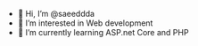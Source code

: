 - 👋 Hi, I’m @saeeddda
- 👀 I’m interested in Web development
- 🌱 I’m currently learning ASP.net Core and PHP

<!---
saeeddda/saeeddda is a ✨ special ✨ repository because its `README.md` (this file) appears on your GitHub profile.
You can click the Preview link to take a look at your changes.
--->
